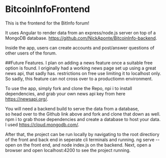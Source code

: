 # BitcoinInfoFrontend  

This is the frontend for the BitInfo forum!  

It uses Angular to render data from an express/node.js server on top of a MongoDB database. https://github.com/NickAponte/BitcoinInfo-backend. 

Inside the app, users can create accounts and post/answer questions of other users of the forum.   

##Future Features. 
I plan on adding a news feature once a suitable free option is found. I originally had a working news page set up using a great news api, that sadly has.  restrictions on free use limiting it to localhost only.  So sadly, this feature can not cross over to a productiomn environment.   

To use the app, simply fork and clone the Repo, npi i to install dependencies, and grab your own news api key from here https://newsapi.org/. 

You will need a backend build to serve the data from a database,   
so head over to the Github link above and fork and clone that down as well. npm i to grab those dependencies and create a database to host your data.  
I used https://cloud.mongodb.com/. 

After that, the project can be run locally by navigating to the root directiory of the front and back end in seperate cli terminals and running. 
ng serve --open on the front end, and node index.js on the backend. 
Next, open a browser and open localhost:4200  to see the project running.   
